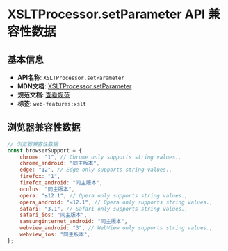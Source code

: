 # XSLTProcessor.setParameter API 兼容性数据

## 基本信息

- **API名称**: `XSLTProcessor.setParameter`
- **MDN文档**: [XSLTProcessor.setParameter](https://developer.mozilla.org/docs/Web/API/XSLTProcessor/setParameter)
- **规范文档**: [查看规范](https://dom.spec.whatwg.org/#dom-xsltprocessor-setparameter)
- **标签**: `web-features:xslt`

## 浏览器兼容性数据

```javascript
// 浏览器兼容性数据
const browserSupport = {
    chrome: "1", // Chrome only supports string values.,
    chrome_android: "同主版本",
    edge: "12", // Edge only supports string values.,
    firefox: "1",
    firefox_android: "同主版本",
    oculus: "同主版本",
    opera: "≤12.1", // Opera only supports string values.,
    opera_android: "≤12.1", // Opera only supports string values.,
    safari: "3.1", // Safari only supports string values.,
    safari_ios: "同主版本",
    samsunginternet_android: "同主版本",
    webview_android: "3", // WebView only supports string values.,
    webview_ios: "同主版本",
};

```


